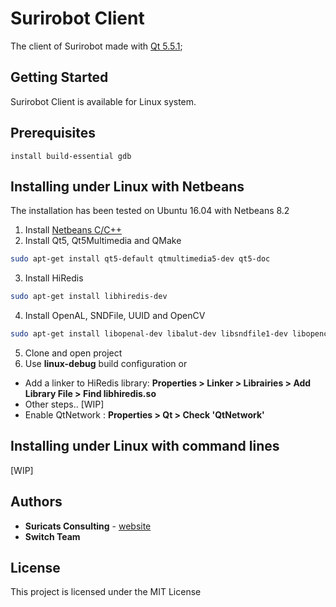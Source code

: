 # Surirobot Client

The client of Surirobot made with [Qt 5.5.1](https://www1.qt.io/qt5-5/);

## Getting Started

Surirobot Client is available for Linux system.

## Prerequisites
`install build-essential gdb`
## Installing under Linux with Netbeans

The installation has been tested on Ubuntu 16.04 with Netbeans 8.2

1. Install [Netbeans C/C++](https://netbeans.org/downloads/index.html)
2. Install Qt5, Qt5Multimedia and QMake
```bash
sudo apt-get install qt5-default qtmultimedia5-dev qt5-doc
```
3. Install HiRedis
```bash
sudo apt-get install libhiredis-dev
```
4. Install OpenAL, SNDFile, UUID and OpenCV
```bash
sudo apt-get install libopenal-dev libalut-dev libsndfile1-dev libopencv-dev uuid-dev
```
5. Clone and open project
6. Use **linux-debug** build configuration or
* Add a linker to HiRedis library: **Properties > Linker > Librairies > Add Library File > Find libhiredis.so**
* Other steps.. [WIP] 
* Enable QtNetwork : **Properties > Qt > Check 'QtNetwork'**


## Installing under Linux with command lines
[WIP]


## Authors

* **Suricats Consulting** - [website](http://www.suricats-consulting.com/)
* **Switch Team** 

## License

This project is licensed under the MIT License

